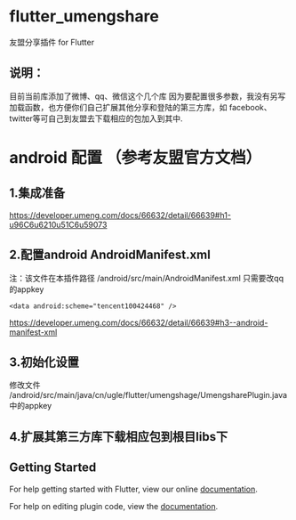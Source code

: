 # flutter_umengshare

友盟分享插件 for Flutter

## 说明：
目前当前库添加了微博、qq、微信这个几个库
因为要配置很多参数，我没有另写加载函数，也方便你们自己扩展其他分享和登陆的第三方库，如 facebook、twitter等可自己到友盟去下载相应的包加入到其中.


# android 配置 （参考友盟官方文档）
## 1.集成准备
https://developer.umeng.com/docs/66632/detail/66639#h1-u96C6u6210u51C6u59073
## 2.配置android AndroidManifest.xml
注：该文件在本插件路径 /android/src/main/AndroidManifest.xml
只需要改qq的appkey
```
<data android:scheme="tencent100424468" />
```
https://developer.umeng.com/docs/66632/detail/66639#h3--android-manifest-xml
## 3.初始化设置
修改文件 /android/src/main/java/cn/ugle/flutter/umengshage/UmengsharePlugin.java中的appkey
## 4.扩展其第三方库下载相应包到根目libs下

## Getting Started

For help getting started with Flutter, view our online
[documentation](https://flutter.io/).

For help on editing plugin code, view the [documentation](https://flutter.io/platform-plugins/#edit-code).
